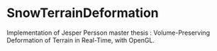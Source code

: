 # SnowTerrainDeformation
 Implementation of Jesper Persson master thesis : Volume-Preserving Deformation of Terrain in Real-Time, with OpenGL.
